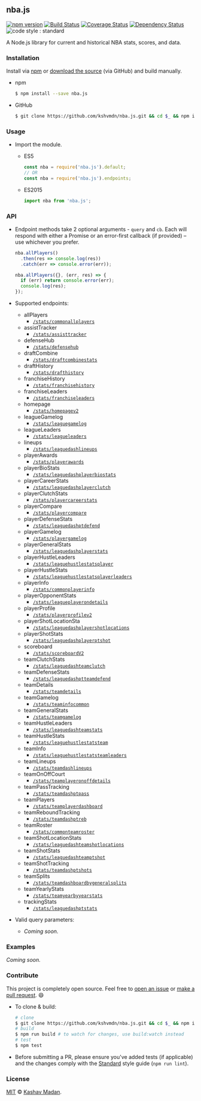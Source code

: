 ## nba.js 

[![npm version](https://badge.fury.io/js/nba.js.svg)](https://badge.fury.io/js/nba.js) [![Build Status](https://travis-ci.org/kshvmdn/nba.js.svg?branch=master)](https://travis-ci.org/kshvmdn/nba.js) [![Coverage Status](https://coveralls.io/repos/github/kshvmdn/nba.js/badge.svg?branch=master)](https://coveralls.io/github/kshvmdn/nba.js?branch=master) [![Dependency Status](https://img.shields.io/david/kshvmdn/nba.js.svg)](https://david-dm.org/kshvmdn/nba.js) ![code style : standard](https://img.shields.io/badge/code%20style-standard-brightgreen.svg)

A Node.js library for current and historical NBA stats, scores, and data.

### Installation

Install via [npm](https://npmjs.com/packages/npm.js) or [download the source](https://github.com/kshvmdn/nba.js/archive/master.zip) (via GitHub) and build manually.

- npm

  ```sh
  $ npm install --save nba.js
  ```

- GitHub

  ```sh
  $ git clone https://github.com/kshvmdn/nba.js.git && cd $_ && npm install
  ```

### Usage

- Import the module.
  
  + ES5

    ```js
    const nba = require('nba.js').default;
    // OR
    const nba = require('nba.js').endpoints;
    ```

  + ES2015

    ```js
    import nba from 'nba.js';
    ```

### API

- Endpoint methods take 2 optional arguments - `query` and `cb`. Each will respond with either a Promise or an error-first callback (if provided) – use whichever you prefer.

  ```js
  nba.allPlayers()
    .then(res => console.log(res))
    .catch(err => console.error(err));
  ```

  ```js
  nba.allPlayers({}, (err, res) => {
    if (err) return console.error(err);
    console.log(res);
  });
  ```

- Supported endpoints:

  + allPlayers
    * [`/stats/commonallplayers`](http://stats.nba.com/stats/commonallplayers)
  + assistTracker
    * [`/stats/assisttracker`](http://stats.nba.com/stats/assisttracker)
  + defenseHub
    * [`/stats/defensehub`](http://stats.nba.com/stats/defensehub)
  + draftCombine
    * [`/stats/draftcombinestats`](http://stats.nba.com/stats/draftcombinestats)
  + draftHistory
    * [`/stats/drafthistory`](http://stats.nba.com/stats/drafthistory)
  + franchiseHistory
    * [`/stats/franchisehistory`](http://stats.nba.com/stats/franchisehistory)
  + franchiseLeaders
    * [`/stats/franchiseleaders`](http://stats.nba.com/stats/franchiseleaders)
  + homepage
    * [`/stats/homepagev2`](http://stats.nba.com/stats/homepagev2)
  + leagueGamelog
    * [`/stats/leaguegamelog`](http://stats.nba.com/stats/leaguegamelog)
  + leagueLeaders
    * [`/stats/leagueleaders`](http://stats.nba.com/stats/leagueleaders)
  + lineups
    * [`/stats/leaguedashlineups`](http://stats.nba.com/stats/leaguedashlineups)
  + playerAwards
    * [`/stats/playerawards`](http://stats.nba.com/stats/playerawards)
  + playerBioStats
    * [`/stats/leaguedashplayerbiostats`](http://stats.nba.com/stats/leaguedashplayerbiostats)
  + playerCareerStats
    * [`/stats/leaguedashplayerclutch`](http://stats.nba.com/stats/leaguedashplayerclutch)
  + playerClutchStats
    * [`/stats/playercareerstats`](http://stats.nba.com/stats/playercareerstats)
  + playerCompare
    * [`/stats/playercompare`](http://stats.nba.com/stats/playercompare)
  + playerDefenseStats
    * [`/stats/leaguedashptdefend`](http://stats.nba.com/stats/leaguedashptdefend)
  + playerGamelog
    * [`/stats/playergamelog`](http://stats.nba.com/stats/playergamelog)
  + playerGeneralStats
    * [`/stats/leaguedashplayerstats`](http://stats.nba.com/stats/leaguedashplayerstats)
  + playerHustleLeaders
    * [`/stats/leaguehustlestatsplayer`](http://stats.nba.com/stats/leaguehustlestatsplayer)
  + playerHustleStats
    * [`/stats/leaguehustlestatsplayerleaders`](http://stats.nba.com/stats/leaguehustlestatsplayerleaders)
  + playerInfo
    * [`/stats/commonplayerinfo`](http://stats.nba.com/stats/commonplayerinfo)
  + playerOpponentStats
    * [`/stats/leagueplayerondetails`](http://stats.nba.com/stats/leagueplayerondetails)
  + playerProfile
    * [`/stats/playerprofilev2`](http://stats.nba.com/stats/playerprofilev2)
  + playerShotLocationSta
    * [`/stats/leaguedashplayershotlocations`](http://stats.nba.com/stats/leaguedashplayershotlocations)
  + playerShotStats
    * [`/stats/leaguedashplayerptshot`](http://stats.nba.com/stats/leaguedashplayerptshot)
  + scoreboard
    * [`/stats/scoreboardV2`](http://stats.nba.com/stats/scoreboardV2)
  + teamClutchStats
    * [`/stats/leaguedashteamclutch`](http://stats.nba.com/stats/leaguedashteamclutch)
  + teamDefenseStats
    * [`/stats/leaguedashptteamdefend`](http://stats.nba.com/stats/leaguedashptteamdefend)
  + teamDetails
    * [`/stats/teamdetails`](http://stats.nba.com/stats/teamdetails)
  + teamGamelog
    * [`/stats/teaminfocommon`](http://stats.nba.com/stats/teaminfocommon)
  + teamGeneralStats
    * [`/stats/teamgamelog`](http://stats.nba.com/stats/teamgamelog)
  + teamHustleLeaders
    * [`/stats/leaguedashteamstats`](http://stats.nba.com/stats/leaguedashteamstats)
  + teamHustleStats
    * [`/stats/leaguehustlestatsteam`](http://stats.nba.com/stats/leaguehustlestatsteam)
  + teamInfo
    * [`/stats/leaguehustlestatsteamleaders`](http://stats.nba.comstats/leaguehustlestatsteamleaders)
  + teamLineups
    * [`/stats/teamdashlineups`](http://stats.nba.com/stats/teamdashlineups)
  + teamOnOffCourt
    * [`/stats/teamplayeronoffdetails`](http://stats.nba.com/stats/teamplayeronoffdetails)
  + teamPassTracking
    * [`/stats/teamdashptpass`](http://stats.nba.com/stats/teamdashptpass)
  + teamPlayers
    * [`/stats/teamplayerdashboard`](http://stats.nba.com/stats/teamplayerdashboard)
  + teamReboundTracking
    * [`/stats/teamdashptreb`](http://stats.nba.com/stats/teamdashptreb)
  + teamRoster
    * [`/stats/commonteamroster`](http://stats.nba.com/stats/commonteamroster)
  + teamShotLocationStats
    * [`/stats/leaguedashteamshotlocations`](http://stats.nba.com/stats/leaguedashteamshotlocations)
  + teamShotStats
    * [`/stats/leaguedashteamptshot`](http://stats.nba.com/stats/leaguedashteamptshot)
  + teamShotTracking
    * [`/stats/teamdashptshots`](http://stats.nba.com/stats/teamdashptshots)
  + teamSplits
    * [`/stats/teamdashboardbygeneralsplits`](http://stats.nba.com/stats/teamdashboardbygeneralsplits)
  + teamYearlyStats
    * [`/stats/teamyearbyyearstats`](http://stats.nba.com/stats/teamyearbyyearstats)
  + trackingStats
    * [`/stats/leaguedashptstats`](http://stats.nba.com/stats/leaguedashptstats)

- Valid query parameters:

  + _Coming soon._

### Examples

_Coming soon._

### Contribute

This project is completely open source. Feel free to [open an issue](https://github.com/kshvmdn/nba.js/issues) or [make a pull request](https://github.com/kshvmdn/nba.js/pulls). :smile:

- To clone & build:

  ```sh
  # clone
  $ git clone https://github.com/kshvmdn/nba.js.git && cd $_ && npm install
  # build
  $ npm run build # to watch for changes, use build:watch instead
  # test
  $ npm test
  ```

- Before submitting a PR, please ensure you've added tests (if applicable) and the changes comply with the [Standard](https://github.com/feross/standard) style guide (`npm run lint`).

### License

[MIT](./LICENSE) © [Kashav Madan](http://kshvmdn.com).
